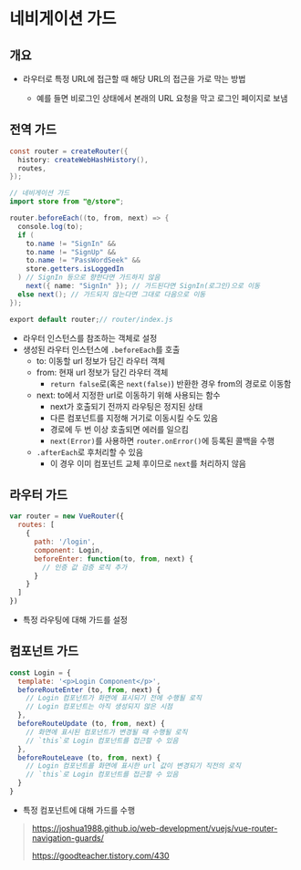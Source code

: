 # 네비게이션 가드

## 개요

- 라우터로 특정 URL에 접근할 때 해당 URL의 접근을 가로 막는 방법

  - 예를 들면 비로그인 상태에서 본래의 URL 요청을 막고 로그인 페이지로 보냄

  

## 전역 가드

```java
const router = createRouter({
  history: createWebHashHistory(),
  routes,
});

// 네비게이션 가드
import store from "@/store";

router.beforeEach((to, from, next) => {
  console.log(to);
  if (
    to.name != "SignIn" &&
    to.name != "SignUp" &&
    to.name != "PassWordSeek" &&
    store.getters.isLoggedIn
  ) // SignIn 등으로 향한다면 가드하지 않음
    next({ name: "SignIn" }); // 가드된다면 SignIn(로그인)으로 이동
  else next(); // 가드되지 않는다면 그대로 다음으로 이동
});

export default router;// router/index.js

```

- 라우터 인스턴스를 참조하는 객체로 설정
- 생성된 라우터 인스턴스에 `.beforeEach`를 호출
  - to: 이동할 url 정보가 담긴 라우터 객체
  - from: 현재 url 정보가 담긴 라우터 객체
    - `return false`로(혹은 `next(false)`) 반환한 경우 from의 경로로 이동함
  - next: to에서 지정한 url로 이동하기 위해 사용되는 함수
    - next가 호출되기 전까지 라우팅은 정지된 상태
    - 다른 컴포넌트를 지정해 거기로 이동시킬 수도 있음
    - 경로에 두 번 이상 호출되면 에러를 일으킴
    - `next(Error)`를 사용하면 `router.onError()`에 등록된 콜백을 수행
  - `.afterEach`로 후처리할 수 있음
    - 이 경우 이미 컴포넌트 교체 후이므로 `next`를 처리하지 않음



## 라우터 가드

```javascript
var router = new VueRouter({
  routes: [
    {
      path: '/login',
      component: Login,
      beforeEnter: function(to, from, next) {
        // 인증 값 검증 로직 추가
      }
    }
  ]
})
```

- 특정 라우팅에 대해 가드를 설정



## 컴포넌트 가드

```javascript
const Login = {
  template: '<p>Login Component</p>',
  beforeRouteEnter (to, from, next) {
    // Login 컴포넌트가 화면에 표시되기 전에 수행될 로직
    // Login 컴포넌트는 아직 생성되지 않은 시점
  },
  beforeRouteUpdate (to, from, next) {
    // 화면에 표시된 컴포넌트가 변경될 때 수행될 로직
    // `this`로 Login 컴포넌트를 접근할 수 있음
  },
  beforeRouteLeave (to, from, next) {
    // Login 컴포넌트를 화면에 표시한 url 값이 변경되기 직전의 로직
    // `this`로 Login 컴포넌트를 접근할 수 있음
  }
}
```

- 특정 컴포넌트에 대해 가드를 수행



> https://joshua1988.github.io/web-development/vuejs/vue-router-navigation-guards/
>
> https://goodteacher.tistory.com/430
